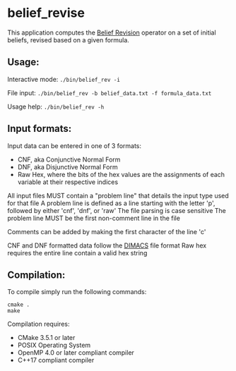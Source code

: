 # belief_revise
This application computes the [Belief Revision](https://en.wikipedia.org/wiki/Belief_revision) operator on a set of initial beliefs, revised based on a given formula.

## Usage:
Interactive mode:
`./bin/belief_rev -i`

File input:
`./bin/belief_rev -b belief_data.txt -f formula_data.txt`

Usage help:
`./bin/belief_rev -h`

## Input formats:
Input data can be entered in one of 3 formats:
 - CNF, aka Conjunctive Normal Form
 - DNF, aka Disjunctive Normal Form
 - Raw Hex, where the bits of the hex values are the assignments of each variable at their respective indices

All input files MUST contain a "problem line" that details the input type used for that file
A problem line is defined as a line starting with the letter 'p', followed by either 'cnf', 'dnf', or 'raw'
The file parsing is case sensitive
The problem line MUST be the first non-comment line in the file

Comments can be added by making the first character of the line 'c'

CNF and DNF formatted data follow the [DIMACS](http://www.satcompetition.org/2009/format-benchmarks2009.html) file format
Raw hex requires the entire line contain a valid hex string

## Compilation:
To compile simply run the following commands:
```
cmake .
make
```

Compilation requires:
 - CMake 3.5.1 or later
 - POSIX Operating System
 - OpenMP 4.0 or later compliant compiler
 - C++17 compliant compiler

